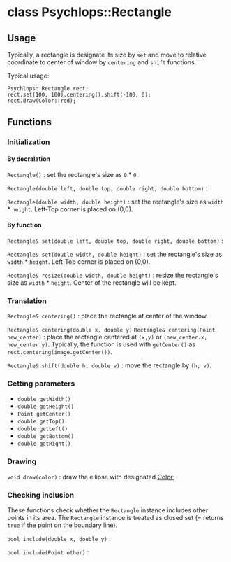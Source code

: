 class Psychlops::Rectangle
==========================


## Usage
Typically, a rectangle is designate its size by `set` and move to relative coordinate to center of window by `centering` and `shift` functions.


Typical usage:
~~~
Psychlops::Rectangle rect;
rect.set(100, 100).centering().shift(-100, 0);
rect.draw(Color::red);
~~~

## Functions

### Initialization

#### By decralation

`Rectangle()`
: set the rectangle's size as `0` * `0`.

`Rectangle(double left, double top, double right, double bottom)`
: 

`Rectangle(double width, double height)`
: set the rectangle's size as `width` * `height`. Left-Top corner is placed on (0,0).

#### By function

`Rectangle& set(double left, double top, double right, double bottom)`
: 

`Rectangle& set(double width, double height)`
: set the rectangle's size as `width` * `height`. Left-Top corner is placed on (0,0).

`Rectangle& resize(double width, double height)`
: resize the rectangle's size as `width` * `height`. Center of the rectangle will be kept.

### Translation

`Rectangle& centering()`
: place the rectangle at center of the window.

`Rectangle& centering(double x, double y)`
`Rectangle& centering(Point new_center)`
: place the rectangle centered at `(x,y)` or `(new_center.x, new_center.y)`. Typically, the function is used with `getCenter()` as `rect.centering(image.getCenter())`.

`Rectangle& shift(double h, double v)`
: move the rectangle by `(h, v)`.

### Getting parameters

- `double getWidth()`
- `double getHeight()`
- `Point getCenter()`
- `double getTop()`
- `double getLeft()`
- `double getBottom()`
- `double getRight()`

### Drawing

`void draw(color)`
: draw the ellipse with designated [Color](Color);

### Checking inclusion

These functions check whether the `Rectangle` instance includes other points in its area. The `Rectangle` instance is treated as closed set (= returns `true` if the point on the boundary line).

`bool include(double x, double y)`
: 

`bool include(Point other)`
: 

